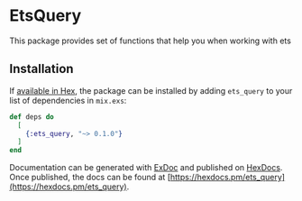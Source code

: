 # EtsQuery

This package provides set of functions that help you when working with ets

## Installation

If [available in Hex](https://hex.pm/docs/publish), the package can be installed
by adding `ets_query` to your list of dependencies in `mix.exs`:

```elixir
def deps do
  [
    {:ets_query, "~> 0.1.0"}
  ]
end
```

Documentation can be generated with [ExDoc](https://github.com/elixir-lang/ex_doc)
and published on [HexDocs](https://hexdocs.pm). Once published, the docs can
be found at [https://hexdocs.pm/ets_query](https://hexdocs.pm/ets_query).

